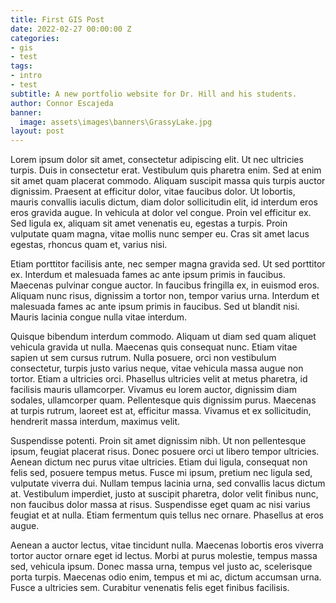 ```yaml
---
title: First GIS Post
date: 2022-02-27 00:00:00 Z
categories:
- gis
- test
tags:
- intro
- test
subtitle: A new portfolio website for Dr. Hill and his students.
author: Connor Escajeda
banner:
  image: assets\images\banners\GrassyLake.jpg
layout: post
---
```


Lorem ipsum dolor sit amet, consectetur adipiscing elit. Ut nec ultricies turpis. Duis in consectetur erat. Vestibulum quis pharetra enim. Sed at enim sit amet quam placerat commodo. Aliquam suscipit massa quis turpis auctor dignissim. Praesent at efficitur dolor, vitae faucibus dolor. Ut lobortis, mauris convallis iaculis dictum, diam dolor sollicitudin elit, id interdum eros eros gravida augue. In vehicula at dolor vel congue. Proin vel efficitur ex. Sed ligula ex, aliquam sit amet venenatis eu, egestas a turpis. Proin vulputate quam magna, vitae mollis nunc semper eu. Cras sit amet lacus egestas, rhoncus quam et, varius nisi.

Etiam porttitor facilisis ante, nec semper magna gravida sed. Ut sed porttitor ex. Interdum et malesuada fames ac ante ipsum primis in faucibus. Maecenas pulvinar congue auctor. In faucibus fringilla ex, in euismod eros. Aliquam nunc risus, dignissim a tortor non, tempor varius urna. Interdum et malesuada fames ac ante ipsum primis in faucibus. Sed ut blandit nisi. Mauris lacinia congue nulla vitae interdum.

Quisque bibendum interdum commodo. Aliquam ut diam sed quam aliquet vehicula gravida ut nulla. Maecenas quis consequat nunc. Etiam vitae sapien ut sem cursus rutrum. Nulla posuere, orci non vestibulum consectetur, turpis justo varius neque, vitae vehicula massa augue non tortor. Etiam a ultricies orci. Phasellus ultricies velit at metus pharetra, id facilisis mauris ullamcorper. Vivamus eu lorem auctor, dignissim diam sodales, ullamcorper quam. Pellentesque quis dignissim purus. Maecenas at turpis rutrum, laoreet est at, efficitur massa. Vivamus et ex sollicitudin, hendrerit massa interdum, maximus velit.

Suspendisse potenti. Proin sit amet dignissim nibh. Ut non pellentesque ipsum, feugiat placerat risus. Donec posuere orci ut libero tempor ultricies. Aenean dictum nec purus vitae ultricies. Etiam dui ligula, consequat non felis sed, posuere tempus metus. Fusce mi ipsum, pretium nec ligula sed, vulputate viverra dui. Nullam tempus lacinia urna, sed convallis lacus dictum at. Vestibulum imperdiet, justo at suscipit pharetra, dolor velit finibus nunc, non faucibus dolor massa at risus. Suspendisse eget quam ac nisi varius feugiat et at nulla. Etiam fermentum quis tellus nec ornare. Phasellus at eros augue.

Aenean a auctor lectus, vitae tincidunt nulla. Maecenas lobortis eros viverra tortor auctor ornare eget id lectus. Morbi at purus molestie, tempus massa sed, vehicula ipsum. Donec massa urna, tempus vel justo ac, scelerisque porta turpis. Maecenas odio enim, tempus et mi ac, dictum accumsan urna. Fusce a ultricies sem. Curabitur venenatis felis eget finibus facilisis.
